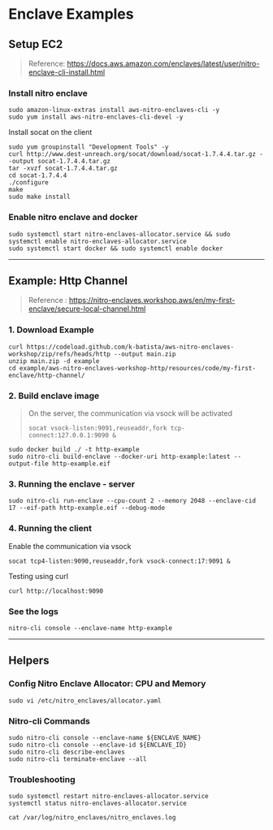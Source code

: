 
# Enclave Examples 

## Setup EC2

> Reference: https://docs.aws.amazon.com/enclaves/latest/user/nitro-enclave-cli-install.html

### Install nitro enclave 
```
sudo amazon-linux-extras install aws-nitro-enclaves-cli -y
sudo yum install aws-nitro-enclaves-cli-devel -y
```

Install socat on the client
```
sudo yum groupinstall "Development Tools" -y
curl http://www.dest-unreach.org/socat/download/socat-1.7.4.4.tar.gz --output socat-1.7.4.4.tar.gz
tar -xvzf socat-1.7.4.4.tar.gz
cd socat-1.7.4.4
./configure
make 
sudo make install
```

### Enable nitro enclave and docker
```
sudo systemctl start nitro-enclaves-allocator.service && sudo systemctl enable nitro-enclaves-allocator.service
sudo systemctl start docker && sudo systemctl enable docker
```

---
## Example: Http Channel
> Reference : https://nitro-enclaves.workshop.aws/en/my-first-enclave/secure-local-channel.html

### 1. Download Example
```
curl https://codeload.github.com/k-batista/aws-nitro-enclaves-workshop/zip/refs/heads/http --output main.zip
unzip main.zip -d example
cd example/aws-nitro-enclaves-workshop-http/resources/code/my-first-enclave/http-channel/
```

### 2. Build enclave image

> On the server, the communication via vsock will be activated
> 
> `socat vsock-listen:9091,reuseaddr,fork tcp-connect:127.0.0.1:9090 &`

```
sudo docker build ./ -t http-example
sudo nitro-cli build-enclave --docker-uri http-example:latest --output-file http-example.eif
```

### 3. Running the enclave - server
```
sudo nitro-cli run-enclave --cpu-count 2 --memory 2048 --enclave-cid 17 --eif-path http-example.eif --debug-mode
```

### 4. Running the client

Enable the communication via vsock
```
socat tcp4-listen:9090,reuseaddr,fork vsock-connect:17:9091 &
```

Testing using curl
```
curl http://localhost:9090
```

### See the logs
```
nitro-cli console --enclave-name http-example
```

---
## Helpers 

### Config Nitro Enclave Allocator:  CPU and Memory 
```
sudo vi /etc/nitro_enclaves/allocator.yaml
```

### Nitro-cli Commands 
```
sudo nitro-cli console --enclave-name ${ENCLAVE_NAME}
sudo nitro-cli console --enclave-id ${ENCLAVE_ID}
sudo nitro-cli describe-enclaves
sudo nitro-cli terminate-enclave --all
```

### Troubleshooting

```
sudo systemctl restart nitro-enclaves-allocator.service
systemctl status nitro-enclaves-allocator.service

cat /var/log/nitro_enclaves/nitro_enclaves.log
```


